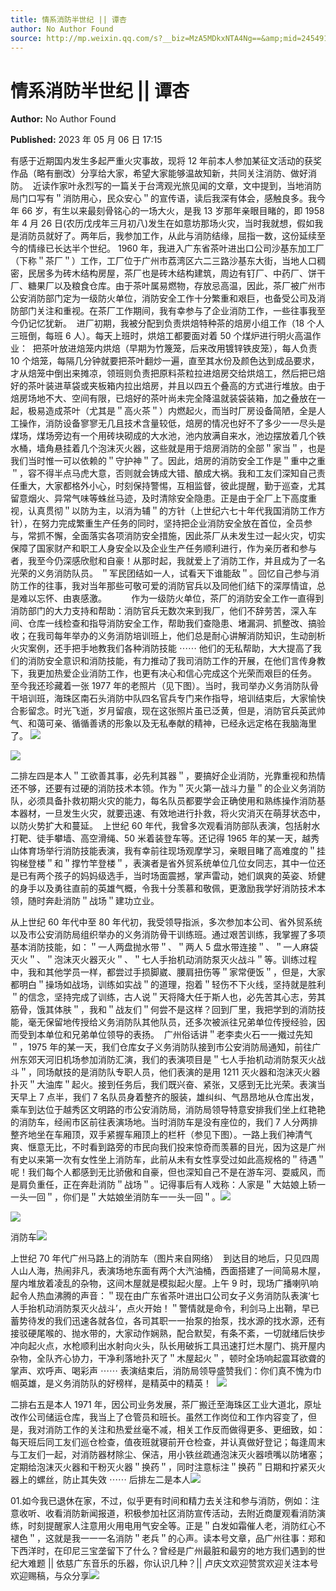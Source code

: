 ```yaml
---
title: 情系消防半世纪 || 谭杏
author: No Author Found
source: http://mp.weixin.qq.com/s?__biz=MzA5MDkxNTA4Ng==&amp;mid=2454913589&amp;idx=1&amp;sn=eebe5a79374e86c74d2267e7b05e7576&amp;chksm=87a3ca54b0d44342d8cf0ff32e1f2b3cfa04fee1a0e34882c28faf20ae96150c209cbe781d44#rd
---
```


# 情系消防半世纪 || 谭杏

**Author:** No Author Found

**Published:** 2023 年 05 月 06 日 17:15

有感于近期国内发生多起严重火灾事故，现将 12 年前本人参加某征文活动的获奖作品（略有删改）分享给大家，希望大家能够温故知新，共同关注消防、做好消防。  近读作家叶永烈写的一篇关于台湾观光旅见闻的文章，文中提到，当地消防局门口写有＂消防用心，民众安心＂的宣传语，读后我深有体会，感触良多。我今年 66 岁，有生以来最刻骨铭心的一场大火，是我 13 岁那年亲眼目睹的，即 1958 年 4 月 26 日(农历戊戌年三月初八)发生在如意坊那场火灾，当时我就想，假如我是消防员就好了。两年后，我参加工作，从此与消防结缘，屈指一数，这份延续至今的情缘已长达半个世纪。 1960 年，我进入广东省茶叶进出口公司沙基东加工厂（下称＂茶厂＂）工作，工厂位于广州市荔湾区六二三路沙基东大街，当地人口稠密，民居多为砖木结构房屋，茶厂也是砖木结构建筑，周边有钉厂、中药厂、饼干厂、糖果厂以及粮食仓库。由于茶叶属易燃物，存放忌高温，因此，茶厂被广州市公安消防部门定为一级防火单位，消防安全工作十分繁重和艰巨，也备受公司及消防部门关注和重视。在茶厂工作期间，我有幸参与了企业消防工作，一些往事我至今仍记忆犹新。  进厂初期，我被分配到负责烘焙特种茶的焙房小组工作（18 个人三班倒，每班 6 人）。每天上班时，烘焙工都要面对着 50 个煤炉进行明火高温作业：  把茶叶放进焙笼内烘焙（早期为竹篾笼，后来改用镀锌铁皮笼），每人负责 10 个焙笼，每隔几分钟就要把茶叶翻炒一遍，直至其水份及颜色达到成品要求，才从焙笼中倒出来摊凉，领班则负责把原料茶粒拉进焙房交给烘焙工，然后把已焙好的茶叶装进草袋或夹板箱内拉出焙房，并且以四五个叠高的方式进行堆放。由于焙房场地不大、空间有限，已焙好的茶叶尚未完全降温就装袋装箱，加之叠放在一起，极易造成茶叶（尤其是＂高火茶＂）内燃起火，而当时厂房设备简陋，全是人工操作，消防设备寥寥无几且技术含量较低，焙房的情况也好不了多少一一尽头是煤场，煤场旁边有一个用砖块砌成的大水池，池内放满自来水，池边摆放着几个铁水桶，墙角悬挂着几个泡沫灭火器，这些就是用于焙房消防的全部＂家当＂，也是我们当时惟一可以依赖的＂守护神＂了。因此，焙房的消防安全工作是＂重中之重＂，容不得半点马虎大意，否则就会铸成大错、酿成大祸。我和工友们深知自己责任重大，大家都格外小心，时刻保持警惕，互相监督，彼此提醒，勤于巡查，尤其留意烟火、异常气味等蛛丝马迹，及时清除安全隐患。正是由于全厂上下高度重视，认真贯彻＂以防为主，以消为辅＂的方针（上世纪六七十年代我国消防工作方针），在努力完成繁重生产任务的同时，坚持把企业消防安全放在首位，全员参与，常抓不懈，全面落实各项消防安全措施，因此茶厂从未发生过一起火灾，切实保障了国家财产和职工人身安全以及企业生产任务顺利进行，作为亲历者和参与者，我至今仍深感欣慰和自豪！从那时起，我就爱上了消防工作，并且成为了一名光荣的义务消防队员。 ＂军民团结如一人，试看天下谁能敌＂。回忆自己参与消防工作的往事，我对当年那些可敬可爱的消防官兵以及同他们结下的深厚情谊，总是难以忘怀、由衷感激。          作为一级防火单位，茶厂的消防安全工作一直得到消防部门的大力支持和帮助：消防官兵无数次来到我厂，他们不辞劳苦，深入车间、仓库一线检查和指导消防安全工作，帮助我们查隐患、堵漏洞、抓整改、搞验收；在我司每年举办的义务消防培训班上，他们总是耐心讲解消防知识，生动剖析火灾案例，还手把手地教我们各种消防技能 ⋯⋯ 他们的无私帮助，大大提高了我们的消防安全意识和消防技能，有力推动了我司消防工作的开展，在他们言传身教下，我更加热爱企业消防工作，也更有决心和信心完成这个光荣而艰巨的任务。  至今我还珍藏着一张 1977 年的老照片（见下图）。当时，我司举办义务消防队骨干培训班，海珠区南石头消防中队四名官兵专门来作指导，培训结束后，大家愉快合影留念。时光飞逝，岁月留痕，现在这张照片虽已泛黄，但是，消防官兵英武帅气、和蔼可亲、循循善诱的形象以及无私奉献的精神，已经永远定格在我脑海里了。 ![](https://mmbiz.qpic.cn/mmbiz_gif/bL2iaicTYdZn5CF7QcONGtHicX90Yka5D31QkRLViaYscribmTQ6qnwnR2WprBAOoXDee0EZRicvwODrIDGgp1EgIT8w/640?wx_fmt=gif)

![](https://mmbiz.qpic.cn/mmbiz_png/bL2iaicTYdZn719k895ibGSicZFibEK6tZpJQCZduclCBVoQA9uMM25ianWmjnm24MxxozdRW4P6tWJzmIUdvGoRtrCQ/640?wx_fmt=png)

二排左四是本人＂工欲善其事，必先利其器＂，要搞好企业消防，光靠重视和热情还不够，还要有过硬的消防技术本领。作为＂灭火第一战斗力量＂的企业义务消防队，必须具备扑救初期火灾的能力，每名队员都要学会正确使用和熟练操作消防基本器材，一旦发生火灾，就要迅速、有效地进行扑救，将火灾消灭在萌芽状态中，以防火势扩大和蔓延。  上世纪 60 年代，我曾多次观看消防部队表演，包括射水打靶、徒手攀墙、高空滑绳、50 米着装登车等。还记得 1965 年的某一天，越秀山体育场举行消防技能表演，我有幸前往现场观摩学习，亲眼目睹了高难度的＂挂钩梯登楼＂和＂撑竹竿登楼＂，表演者是省外贸系统单位几位女同志，其中一位还是已有两个孩子的妈妈级选手，当时场面震撼，掌声雷动，她们飒爽的英姿、矫健的身手以及勇往直前的英雄气概，令我十分羡慕和敬佩，更激励我学好消防技术本领，随时奔赴消防＂战场＂建功立业。

从上世纪 60 年代中至 80 年代初，我受领导指派，多次参加本公司、省外贸系统以及市公安消防局组织举办的义务消防骨干训练班。通过艰苦训练，我掌握了多项基本消防技能，如：＂一人两盘抛水带＂、＂两人 5 盘水带连接＂、＂一人麻袋灭火＂、＂泡沫灭火器灭火＂、＂七人手抬机动消防泵灭火战斗＂等。训练过程中，我和其他学员一样，都尝过手损脚崴、腰肩扭伤等＂家常便饭＂，但是，大家都明白＂操场如战场，训练如实战＂的道理，抱着＂轻伤不下火线，坚持就是胜利＂的信念，坚持完成了训练，古人说＂天将降大任于斯人也，必先苦其心志，劳其筋骨，饿其体肤＂，我和＂战友们＂何尝不是这样？回到厂里，我把学到的消防技能，毫无保留地传授给义务消防队其他队员，还多次被派往兄弟单位传授经验，因而受到本单位和兄弟单位领导的表扬。  广州俗话讲＂老李卖火石一一撠过先知＂，1975 年的某一天，我们仓库女子义务消防队接到市公安消防局通知，前往广州东郊天河旧机场参加消防汇演，我们的表演项目是＂七人手抬机动消防泵灭火战斗＂，同场献技的是消防队专职人员，他们表演的是用 1211 灭火器和泡沫灭火器扑灭＂大油库＂起火。接到任务后，我们既兴奋、紧张，又感到无比光荣。表演当天早上 7 点半，我们 7 名队员身着整齐的服装，雄纠纠、气昂昂地从仓库出发，乘车到达位于越秀区文明路的市公安消防局，消防局领导特意安排我们坐上红艳艳的消防车，经闹市区前往表演场地。当时消防车是没有座位的，我们 7 人分两排整齐地坐在车厢顶，双手紧握车厢顶上的栏杆（参见下图）。一路上我们神清气爽、惬意无比，不时看到路旁的市民向我们投来惊奇而羡慕的目光，因为这是广州有史以来第一次有女性坐上消防车，此前从未有女性享受过如此高规格的＂待遇＂呢！我们每个人都感到无比骄傲和自豪，但也深知自己不是在游车河、耍威风，而是肩负重任，正在奔赴消防＂战场＂。记得事后有人戏称：人家是＂大姑娘上轿一一头一回＂，你们是＂大姑娘坐消防车一一头一回＂。![](https://mmbiz.qpic.cn/mmbiz_jpg/PJWG74pLsMYeNGcl52ZzNtlfonc79bibMJ0falbz7vicSXmDvK4rlfueZWNroFWZaJYVt3GEPgZ9LIIqAPzATkiaQ/640)

![](https://mmbiz.qpic.cn/mmbiz_png/bL2iaicTYdZn5oa6HoP95IWOj6v84icE1zbibVSGRIv0SKoAyWrfQZdoX6GSW6YicCGb5xE8v8MfgrVibicX3lhW5psfw/640?wx_fmt=png)

消防车![](https://mmbiz.qpic.cn/mmbiz_jpg/PJWG74pLsMYeNGcl52ZzNtlfonc79bibMpddOEmC3ibnTPT5ic2MibicsdC8U1oamiaGEwogYKXicDvJVMxRdwHicz4W0Q/640)

上世纪 70 年代广州马路上的消防车（图片来自网络）  到达目的地后，只见四周人山人海，热闹非凡，表演场地东面有两个大汽油桶，西面搭建了一间简易木屋，屋内堆放着凌乱的杂物，这间木屋就是模拟起火屋。上午 9 时，现场广播喇叭响起令人热血沸腾的声音：＂现在由广东省茶叶进出口公司女子义务消防队表演‘七人手抬机动消防泵灭火战斗’，点火开始！＂警情就是命令，利剑马上出鞘，早已蓄势待发的我们迅速各就各位，各司其职一一抬泵的抬泵，找水源的找水源，还有接驳硬尾喉的、抛水带的，大家动作娴熟，配合默契，有条不紊，一切就绪后快步冲向起火点，水枪顺利出水射向火头，队长用破拆工具迅速打烂木屋门、挑开屋内杂物，全队齐心协力，干净利落地扑灭了＂木屋起火＂，顿时全场响起震耳欲聋的掌声、欢呼声、喝彩声 ⋯⋯ 表演结束后，消防局领导盛赞我们：你们真不愧为巾帼英雄，是义务消防队的好榜样，是精英中的精英！  ![](https://mmbiz.qpic.cn/mmbiz_gif/bL2iaicTYdZn6YThhy11Smc2QOP8zOBxpq0ibWLhAHvqibAN5iaTuGkNEnY3daUyIRtliaNsORouhdRZ4qiaWPnyXNLsA/640?wx_fmt=gif)

二排右五是本人 1971 年，因公司业务发展，茶厂搬迁至海珠区工业大道北，原址改作公司储运仓库，我当上了仓管员和班长。虽然工作岗位和工作内容变了，但是，我对消防工作的关注和热爱丝毫不减，相关工作反而做得更多、更细致，如：每天班后同工友们巡仓检查，值夜班就寝前开仓检查，并认真做好登记；每逢周末与工友们一起，对消防器材除尘、保洁，用小铁丝疏通泡沫灭火器喷嘴以防堵塞；定期给泡沫灭火器和干粉灭火器＂换药＂，同时注意标注＂换药＂日期和拧紧灭火器上的螺丝，防止其失效 ⋯⋯ 后排左二是本人![](https://mmbiz.qpic.cn/mmbiz_jpg/PJWG74pLsMYeNGcl52ZzNtlfonc79bibMqn2CQ4aKIMZjV004gjZHOLV2U94C3v8hiaE4xnHM8jwSST0FE2wiavXg/640)

01.如今我已退休在家，不过，似乎更有时间和精力去关注和参与消防，例如：注意收听、收看消防新闻报道，积极参加社区消防宣传活动，去附近商厦观看消防演练，时刻提醒家人注意用火用电用气安全等。正是＂白发如霜催人老，消防红心不褪色＂，这就是我一一一名消防＂老兵＂的心声。读本号文章，品广州往事：郑和下西洋时，在印尼三宝垄留下了什么？曾经是广州最脏和最穷的地方我们遇到的世纪大难题 || 依慈广东音乐的乐器，你认识几种？|| 卢庆文欢迎赞赏欢迎关注本号欢迎赐稿，与众分享![](https://mmbiz.qpic.cn/mmbiz_jpg/PJWG74pLsMYeNGcl52ZzNtlfonc79bibMduLU5j3JZ8SXia1BxzllITOzN8JRAYrfUumwjazNtIcV2CAKsOrn85w/640)
